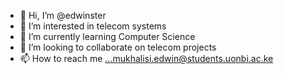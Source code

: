 - 👋 Hi, I’m @edwinster
- 👀 I’m interested in telecom systems
- 🌱 I’m currently learning Computer Science
- 💞️ I’m looking to collaborate on telecom projects
- 📫 How to reach me ...mukhalisi.edwin@students.uonbi.ac.ke

<!---
edwinster/edwinster is a ✨ special ✨ repository because its `README.md` (this file) appears on your GitHub profile.
You can click the Preview link to take a look at your changes.
--->
